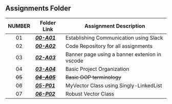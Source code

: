 ##  Assignments Folder

|   NUMBER   | Folder Link | Assignment Description |
| :---: | ----------- | ---------------------- |
| 01 | ***<a href="https://github.com/aayushbhurtel/2143-OOP-Aayush/tree/main/Assignments/00-A01"> 00-A01 </href>*** | Establishing Communication using Slack
| 02 | ***<a href="https://github.com/aayushbhurtel/2143-OOP-Aayush/tree/main/Assignments/00-A02"> 00-A02 </href>*** | Code Repository for all assignments
| 03    | ***<a href="https://github.com/aayushbhurtel/2143-OOP-Aayush/tree/main/Assignments/02-A03"> 02-A03 </href>*** | Banner page using a banner extenion in vscode|
| 04    | ***<a href="https://github.com/aayushbhurtel/2143-OOP-Aayush/tree/main/Assignments/03-A04"> 03-A04 </href>*** | Basic Project Organization
| ~~05~~   | ~~***<a href="https://github.com/aayushbhurtel/2143-OOP-Aayush/tree/main/Assignments/02-A03"> 04-A05 </href>***~~ | ~~Basic OOP terminology~~
| 06    | ***<a href="https://github.com/aayushbhurtel/2143-OOP-Aayush/tree/main/Assignments/05-P01"> 05-P01 </href>*** | MyVector Class using Singly-LinkedList|
| 07    | ***<a href="https://github.com/aayushbhurtel/2143-OOP-Aayush/tree/main/Assignments/06-P02"> 06-P02 </href>***| Robust Vector Class |
